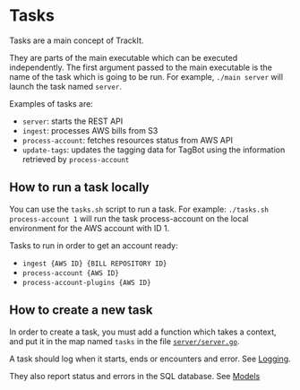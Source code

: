 # Tasks

Tasks are a main concept of TrackIt.

They are parts of the main executable which can be executed independently. The first argument passed to the main executable is the name of the task which is going to be run. For example, `./main server` will launch the task named `server`.

Examples of tasks are:
* `server`: starts the REST API
* `ingest`: processes AWS bills from S3
* `process-account`: fetches resources status from AWS API
* `update-tags`: updates the tagging data for TagBot using the information retrieved by `process-account`

## How to run a task locally
You can use the `tasks.sh` script to run a task.
For example: `./tasks.sh process-account 1` will run the task process-account on the local environment for the AWS account with ID 1.

Tasks to run in order to get an account ready:
- `ingest {AWS ID} {BILL REPOSITORY ID}`
- `process-account {AWS ID}`
- `process-account-plugins {AWS ID}`

## How to create a new task
In order to create a task, you must add a function which takes a context, and put it in the map named `tasks` in the file [`server/server.go`](https://github.com/trackit/trackit/blob/master/server/server.go#L61).

A task should log when it starts, ends or encounters and error. See [Logging](./logging.md).

They also report status and errors in the SQL database. See [Models](./models.md)
